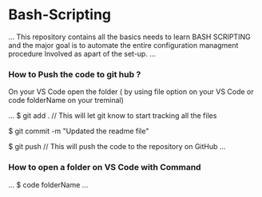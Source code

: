 # Bash-Scripting
...
This repository contains all the basics needs to learn BASH SCRIPTING and the major goal is to automate the entire configuration managment procedure Involved as apart of the set-up.
...


### How to Push the code to git hub ?
On your VS Code open the folder ( by using file option on your VS Code or code folderName on your treminal)


...
    $ git add .               // This will let git know to start tracking all the files

   $ git commit -m "Updated the readme file"
   
   $ git push                // This will push the code to the repository on GitHub
...

### How to open a folder on VS Code with Command

...
   $ code folderName
...